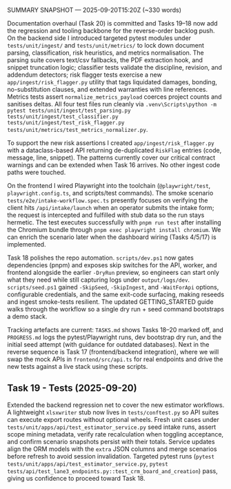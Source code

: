 SUMMARY SNAPSHOT — 2025-09-20T15:20Z (~330 words)

Documentation overhaul (Task 20) is committed and Tasks 19–18 now add the regression and tooling backbone for the reverse-order backlog push. On the backend side I introduced targeted pytest modules under `tests/unit/ingest/` and `tests/unit/metrics/` to lock down document parsing, classification, risk heuristics, and metrics normalisation. The parsing suite covers text/csv fallbacks, the PDF extraction hook, and snippet truncation logic; classifier tests validate the discipline, revision, and addendum detectors; risk flagger tests exercise a new `app/ingest/risk_flagger.py` utility that tags liquidated damages, bonding, no-substitution clauses, and extended warranties with line references. Metrics tests assert `normalize_metrics_payload` coerces project counts and sanitises deltas. All four test files run cleanly via `.venv\Scripts\python -m pytest tests/unit/ingest/test_parsing.py tests/unit/ingest/test_classifier.py tests/unit/ingest/test_risk_flagger.py tests/unit/metrics/test_metrics_normalizer.py`.

To support the new risk assertions I created `app/ingest/risk_flagger.py` with a dataclass-based API returning de-duplicated `RiskFlag` entries (code, message, line, snippet). The patterns currently cover our critical contract warnings and can be extended when Task 16 arrives. No other ingest code paths were touched.

On the frontend I wired Playwright into the toolchain (`@playwright/test`, `playwright.config.ts`, and scripts/test commands). The smoke scenario `tests/e2e/intake-workflow.spec.ts` presently focuses on verifying the client hits `/api/intake/launch` when an operator submits the intake form; the request is intercepted and fulfilled with stub data so the run stays hermetic. The test executes successfully with `pnpm run test` after installing the Chromium bundle through `pnpm exec playwright install chromium`. We can enrich the scenario later when the dashboard wiring (Tasks 4/5/17) is implemented.

Task 18 polishes the repo automation. `scripts/dev.ps1` now gates dependencies (pnpm) and exposes skip switches for the API, worker, and frontend alongside the earlier `-DryRun` preview, so engineers can start only what they need while still capturing logs under `output/logs/dev`. `scripts/seed.ps1` gained `-SkipSeed`, `-SkipIngest`, and `-WaitForApi` options, configurable credentials, and the same exit-code surfacing, making reseeds and ingest smoke-tests resilient. The updated GETTING_STARTED guide walks through the workflow so a single dry run + seed command bootstraps a demo stack.

Tracking artefacts are current: `TASKS.md` shows Tasks 18–20 marked off, and `PROGRESS.md` logs the pytest/Playwright runs, dev bootstrap dry run, and the initial seed attempt (with guidance for outdated databases). Next in the reverse sequence is Task 17 (frontend/backend integration), where we will swap the mock APIs in `frontend/src/api.ts` for real endpoints and drive the new tests against a live stack using these scripts.

## Task 19 - Tests (2025-09-20)

Extended the backend regression net to cover the new estimator workflows. A lightweight `xlsxwriter` stub now lives in `tests/conftest.py` so API suites can execute export routes without optional wheels. Fresh unit cases under `tests/unit/apps/api/test_estimator_service.py` seed intake runs, assert scope mining metadata, verify rate recalculation when toggling acceptance, and confirm scenario snapshots persist with their totals. Service updates align the ORM models with the `extra` JSON columns and merge scenarios before refresh to avoid session invalidation. Targeted pytest runs (`pytest tests/unit/apps/api/test_estimator_service.py`, `pytest tests/api/test_lane3_endpoints.py::test_crm_board_and_creation`) pass, giving us confidence to proceed toward Task 18. 


